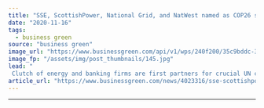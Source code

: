 ```yaml
---
title: "SSE, ScottishPower, National Grid, and NatWest named as COP26 sponsors"
date: "2020-11-16"
tags: 
  - business green
source: "business green"
image_url: "https://www.businessgreen.com/api/v1/wps/240f200/35c9bddc-32e4-4b6a-b25a-b3479c656774/7/Glasgow-CreditMarioGuti-185x114.jpg"
image_fp: "/assets/img/post_thumbnails/145.jpg"
lead: "
 Clutch of energy and banking firms are first partners for crucial UN climate summit, as major undersea cable project is announced ..."
article_url: "https://www.businessgreen.com/news/4023316/sse-scottishpower-national-grid-natwest-named-cop26-sponsors"
---
```


---
